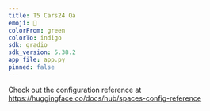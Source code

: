 ```yaml
---
title: T5 Cars24 Qa
emoji: 🐢
colorFrom: green
colorTo: indigo
sdk: gradio
sdk_version: 5.38.2
app_file: app.py
pinned: false
---
```


Check out the configuration reference at https://huggingface.co/docs/hub/spaces-config-reference
